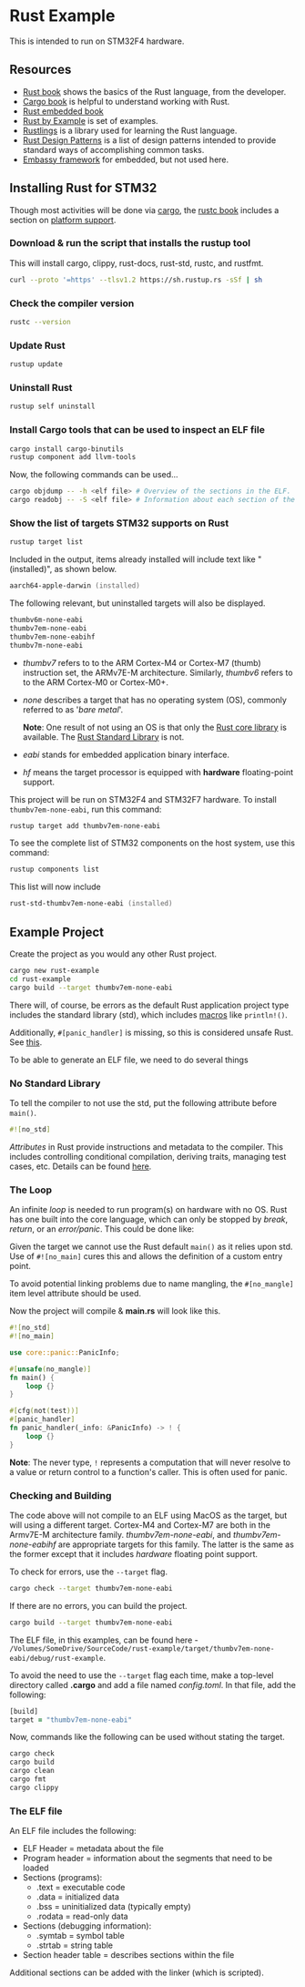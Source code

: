 # Rust Example

This is intended to run on STM32F4 hardware.

## Resources

- [Rust book](https://doc.rust-lang.org/stable/book/) shows the basics of the Rust language, from the developer.
- [Cargo book](https://doc.rust-lang.org/cargo/print.html) is helpful to understand working with Rust.
- [Rust embedded book](https://docs.rust-embedded.org/book/intro/index.html)
- [Rust by Example](https://doc.rust-lang.org/rust-by-example/) is set of examples.
- [Rustlings](https://rustlings.rust-lang.org) is a library used for learning the Rust language.
- [Rust Design Patterns](https://rust-unofficial.github.io/patterns/intro.html) is a list of design patterns intended to provide standard ways of accomplishing common tasks.
- [Embassy framework](https://github.com/embassy-rs/embassy) for embedded, but not used here.

## Installing Rust for STM32

Though most activities will be done via [cargo](https://doc.rust-lang.org/nightly/cargo/), the [rustc book](https://doc.rust-lang.org/nightly/rustc/) includes a section on [platform support](https://doc.rust-lang.org/nightly/rustc/platform-support.html).

### Download & run the script that installs the rustup tool

This will install cargo, clippy, rust-docs, rust-std, rustc, and rustfmt.

```zsh
curl --proto '=https' --tlsv1.2 https://sh.rustup.rs -sSf | sh
```

### Check the compiler version

```zsh
rustc --version
```

### Update Rust

```zsh
rustup update
```

### Uninstall Rust

```zsh
rustup self uninstall
```

### Install Cargo tools that can be used to inspect an ELF file

```zsh
cargo install cargo-binutils
rustup component add llvm-tools
```

Now, the following commands can be used...

```zsh
cargo objdump -- -h <elf file> # Overview of the sections in the ELF.
cargo readobj -- -S <elf file> # Information about each section of the ELF.
```

### Show the list of targets STM32 supports on Rust

```rust
rustup target list
```

Included in the output, items already installed will include text like "(installed)", as shown below.

```zsh
aarch64-apple-darwin (installed)
```

The following relevant, but uninstalled targets will also be displayed.

```zsh
thumbv6m-none-eabi
thumbv7em-none-eabi
thumbv7em-none-eabihf
thumbv7m-none-eabi
```

- _thumbv7_ refers to to the ARM Cortex-M4 or Cortex-M7 (thumb) instruction set, the ARMv7E-M architecture. Similarly, _thumbv6_ refers to to the ARM Cortex-M0 or Cortex-M0+.

- _none_ describes a target that has no operating system (OS), commonly referred to as '_bare metal_'. 

    __Note__: One result of not using an OS is that only the [Rust core library](https://doc.rust-lang.org/stable/core/) is available. The [Rust Standard Library](https://doc.rust-lang.org/std/) is not.

- _eabi_ stands for embedded application binary interface.

- _hf_ means the target processor is equipped with __hardware__ floating-point support.

This project will be run on STM32F4 and STM32F7 hardware. To install ```thumbv7em-none-eabi```, run this command:

```zsh
rustup target add thumbv7em-none-eabi
```

To see the complete list of STM32 components on the host system, use this command:

```rust
rustup components list
```

This list will now include

```zsh
rust-std-thumbv7em-none-eabi (installed)
```


## Example Project

Create the project as you would any other Rust project.

```zsh
cargo new rust-example
cd rust-example
cargo build --target thumbv7em-none-eabi
```

There will, of course, be errors as the default Rust application project type includes the standard library (std), which includes [macros](https://doc.rust-lang.org/book/ch20-05-macros.html) like ```println!()```. 

Additionally, ```#[panic_handler]``` is missing, so this is considered unsafe Rust. See [this](https://doc.rust-lang.org/nomicon/panic-handler.html).

To be able to generate an ELF file, we need to do several things


### No Standard Library

To tell the compiler to not use the std, put the following attribute before ```
main()```.

```rust
#![no_std]
```

_Attributes_ in Rust provide instructions and metadata to the compiler. This includes controlling conditional compilation, deriving traits, managing test cases, etc. Details can be found [here](https://doc.rust-lang.org/reference/attributes.html).


### The Loop

An infinite _loop_ is needed to run program(s) on hardware with no OS. Rust has one built into the core language, which can only be stopped by _break_, _return_, or an _error/panic_. This could be done like:

Given the target we cannot use the Rust default ```main()``` as it relies upon std. Use of ```#![no_main]``` cures this and allows the definition of a custom entry point.

To avoid potential linking problems due to name mangling, the ```#[no_mangle]``` item level attribute should be used.


Now the project will compile & __main.rs__ will look like this.

```rust
#![no_std]
#![no_main]

use core::panic::PanicInfo;

#[unsafe(no_mangle)]
fn main() {
    loop {}
}

#[cfg(not(test))]
#[panic_handler]
fn panic_handler(_info: &PanicInfo) -> ! {
    loop {}
}
```

__Note__: The never type, ```!``` represents a computation that will never resolve to a value or return control to a function's caller. This is often used for panic.


### Checking and Building

The code above will not compile to an ELF using MacOS as the target, but will using a different target. Cortex-M4 and Cortex-M7 are both in the Armv7E-M architecture family. _thumbv7em-none-eabi_, and _thumbv7em-none-eabihf_ are appropriate targets for this family. The latter is the same as the former except that it includes _hardware_ floating point support.

To check for errors, use the ```--target``` flag.

```zsh
cargo check --target thumbv7em-none-eabi
```

If there are no errors, you can build the project.

```zsh
cargo build --target thumbv7em-none-eabi
```

The ELF file, in this examples, can be found here - ```/Volumes/SomeDrive/SourceCode/rust-example/target/thumbv7em-none-eabi/debug/rust-example```.

To avoid the need to use the ```--target``` flag each time, make a top-level directory called __.cargo__ and add a file named _config.toml_. In that file, add the following:

```zsh
[build]
target = "thumbv7em-none-eabi"
```

Now, commands like the following can be used without stating the target.

```zsh
cargo check
cargo build
cargo clean
cargo fmt
cargo clippy
```

### The ELF file

An ELF file includes the following:

- ELF Header = metadata about the file
- Program header = information about the segments that need to be loaded
- Sections (programs):
  - .text   = executable code
  - .data   = initialized data
  - .bss    = uninitialized data (typically empty)
  - .rodata = read-only data
- Sections (debugging information):
  - .symtab = symbol table
  - .strtab = string table
- Section header table = describes sections within the file

Additional sections can be added with the linker (which is scripted).
